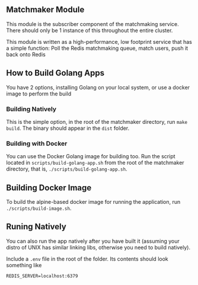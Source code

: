 ## Matchmaker Module

This module is the subscriber component of the matchmaking service. There should only be 1 instance of this throughout the entire cluster.

This module is written as a high-performance, low footprint service that has a simple function: Poll the Redis matchmaking queue, match users, push it back onto Redis

## How to Build Golang Apps

You have 2 options, installing Golang on your local system, or use a docker image to perform the build

### Building Natively

This is the simple option, in the root of the matchmaker directory, run `make build`. The binary should appear in the `dist` folder.

### Building with Docker

You can use the Docker Golang image for building too. Run the script located in `scripts/build-golang-app.sh` from the root of the matchmaker directory, that is, `./scripts/build-golang-app.sh`.

## Building Docker Image

To build the alpine-based docker image for running the application, run `./scripts/build-image.sh`.

## Runing Natively

You can also run the app natively after you have built it (assuming your distro of UNIX has similar linking libs, otherwise you need to build natively).

Include a `.env` file in the root of the folder. Its contents should look something like

```
REDIS_SERVER=localhost:6379
```
